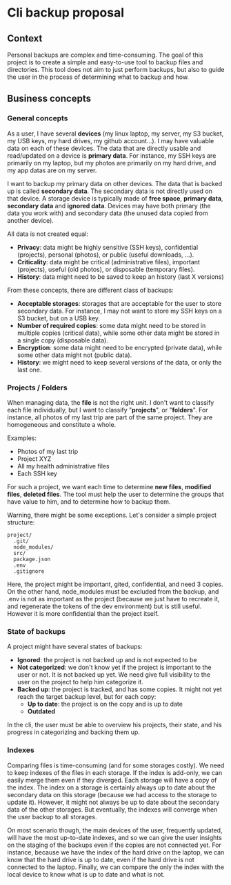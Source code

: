 # Cli backup proposal

## Context

Personal backups are complex and time-consuming. The goal of this project is to create a simple and easy-to-use tool to backup files and directories. This tool does not aim to just perform backups, but also to guide the user in the process of determining what to backup and how.

## Business concepts

### General concepts

As a user, I have several **devices** (my linux laptop, my server, my S3 bucket, my USB keys, my hard drives, my github account...). I may have valuable data on each of these devices. The data that are directly usable and read/updated on a device is **primary data**. For instance, my SSH keys are primarily on my laptop, but my photos are primarily on my hard drive, and my app datas are on my server.

I want to backup my primary data on other devices. The data that is backed up is called **secondary data**. The secondary data is not directly used on that device. A storage device is typically made of **free space**, **primary data**, **secondary data** and **ignored data**. Devices may have both primary (the data you work with) and secondary data (the unused data copied from another device).

All data is not created equal:

- **Privacy**: data might be highly sensitive (SSH keys), confidential (projects), personal (photos), or public (useful downloads, ...).
- **Criticality**: data might be critical (administrative files), important (projects), useful (old photos), or disposable (temporary files).
- **History**: data might need to be saved to keep an history (last X versions)

From these concepts, there are different class of backups:

- **Acceptable storages**: storages that are acceptable for the user to store secondary data. For instance, I may not want to store my SSH keys on a S3 bucket, but on a USB key.
- **Number of required copies**: some data might need to be stored in multiple copies (critical data), while some other data might be stored in a single copy (disposable data).
- **Encryption**: some data might need to be encrypted (private data), while some other data might not (public data).
- **History**: we might need to keep several versions of the data, or only the last one.

### Projects / Folders

When managing data, the **file** is not the right unit. I don't want to classify each file individually, but I want to classify "**projects**", or "**folders**". For instance, all photos of my last trip are part of the same project. They are homogeneous and constitute a whole.

Examples:

- Photos of my last trip
- Project XYZ
- All my health administrative files
- Each SSH key

For such a project, we want each time to determine **new files**, **modified files**, **deleted files**. The tool must help the user to determine the groups that have value to him, and to determine how to backup them.

Warning, there might be some exceptions. Let's consider a simple project structure:

```
project/
  .git/
  node_modules/
  src/
  package.json
  .env
  .gitignore
```

Here, the project might be important, gited, confidential, and need 3 copies. On the other hand, node_modules must be excluded from the backup, and .env is not as important as the project (because we just have to recreate it, and regenerate the tokens of the dev environment) but is still useful. However it is more confidential than the project itself.

### State of backups

A project might have several states of backups:

- **Ignored**: the project is not backed up and is not expected to be
- **Not categorized**: we don't know yet if the project is important to the user or not. It is not backed up yet. We need give full visibility to the user on the project to help him categorize it.
- **Backed up**: the project is tracked, and has some copies. It might not yet reach the target backup level, but for each copy:
  - **Up to date**: the project is on the copy and is up to date
  - **Outdated**

In the cli, the user must be able to overview his projects, their state, and his progress in categorizing and backing them up.

### Indexes

Comparing files is time-consuming (and for some storages costly). We need to keep indexes of the files in each storage. If the index is add-only, we can easily merge them even if they diverged. Each storage will have a copy of the index. The index on a storage is certainly always up to date about the secondary data on this storage (because we had access to the storage to update it). However, it might not always be up to date about the secondary data of the other storages. But eventually, the indexes will converge when the user backup to all storages.

On most scenario though, the main devices of the user, frequently updated, will have the most up-to-date indexes, and so we can give the user insights on the staging of the backups even if the copies are not connected yet. For instance, because we have the index of the hard drive on the laptop, we can know that the hard drive is up to date, even if the hard drive is not connected to the laptop. Finally, we can compare the only the index with the local device to know what is up to date and what is not.
